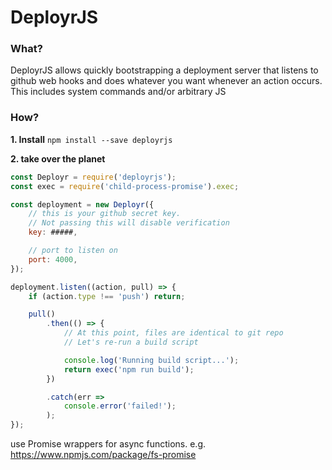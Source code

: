 # DeployrJS

### What?
DeployrJS allows quickly bootstrapping a deployment server that listens to github web hooks
and does whatever you want whenever an action occurs. This includes system commands and/or arbitrary JS

### How?

**1. Install** `npm install --save deployrjs`

**2. take over the planet**
```javascript
const Deployr = require('deployrjs');
const exec = require('child-process-promise').exec;

const deployment = new Deployr({
    // this is your github secret key.
    // Not passing this will disable verification
    key: #####,

    // port to listen on
    port: 4000,
});

deployment.listen((action, pull) => {
    if (action.type !== 'push') return;

    pull()
        .then(() => {
            // At this point, files are identical to git repo
            // Let's re-run a build script

            console.log('Running build script...');
            return exec('npm run build');
        })

        .catch(err =>
            console.error('failed!');
        );
});
```

use Promise wrappers for async functions.
e.g. https://www.npmjs.com/package/fs-promise
